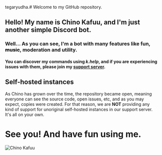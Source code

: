 tegaryudha.# Welcome to my GitHub repository.

## Hello! My name is Chino Kafuu, and I'm just another simple Discord bot.
### Well... As you can see, I'm a bot with many features like fun, ~~music~~, moderation and utility.
#### You can discover my commands using *k.help*, and if you are experiencing issues with them, please join my [support server](https://discord.gg/CAm9cSU).

## Self-hosted instances
As Chino has grown over the time, the repository became open, meaning everyone can see the source code, open issues, etc, and as you may expect, copies were created.
For that reason, we are **NOT** providing any kind of support for unoriginal self-hosted instances in our support server. It's all on your own.

# See you! And have fun using me.

![Chino Kafuu](https://repository-images.githubusercontent.com/203506793/08e09480-db3b-11e9-8daa-175b74a05b92)
